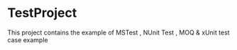 # TestProject
This project contains the example of MSTest , NUnit Test , MOQ &amp; xUnit test case example
